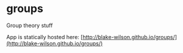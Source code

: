 # groups
Group theory stuff

App is statically hosted here: [http://blake-wilson.github.io/groups/](http://blake-wilson.github.io/groups/)
